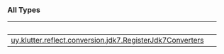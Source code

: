 
### All Types

|&nbsp;|&nbsp;|
|---|---|
| [uy.klutter.reflect.conversion.jdk7.RegisterJdk7Converters](../uy.klutter.reflect.conversion.jdk7/-register-jdk7-converters/index.md) |  |
